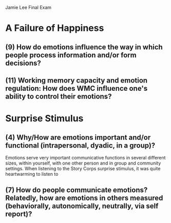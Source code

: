 Jamie Lee 
Final Exam
# A Failure of Happiness
## (9) How do emotions influence the way in which people process information and/or form decisions?
## (11) Working memory capacity and emotion regulation: How does WMC influence one's ability to control their emotions? 
# Surprise Stimulus
## (4) Why/How are emotions important and/or functional (intrapersonal, dyadic, in a group)?
Emotions serve very important communicative functions in several different sizes, within yourself, with one other person and in group and community settings. When listening to the Story Corps surprise stimulus, it was quite heartwarming to listen to 
## (7) How do people communicate emotions? Relatedly, how are emotions in others measured (behaviorally, autonomically, neutrally, via self report)? 